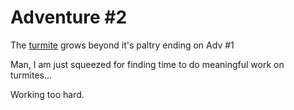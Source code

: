 # Adventure #2

The [turmite](https://github.com/JonKernPA/turmites) grows beyond it's paltry ending on Adv #1

Man, I am just squeezed for finding time to do meaningful work on turmites...

Working too hard.
